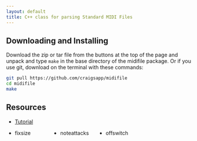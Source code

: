 ```yaml
---
layout: default
title: C++ class for parsing Standard MIDI Files
---
```


<h2> Downloading and Installing </h2>

Download the zip or tar file from the buttons at the top of the page
and unpack and type `make` in the base directory of the midifile 
package.  Or if you use git, download on the terminal with these commands:

``` bash
git pull https://github.com/craigsapp/midifile
cd midifile
make
```

<h2> Resources </h2>

<ul>
<li> <a href="tutorial">Tutorial</a> </li>
</ul>

<script>
document.addEventListener("DOMContentLoaded", function(event) {
   var tutorials = document.querySelectorAll("ul.tutorial-list > li");
   var i;
   for (i=0; i<tutorials.length; i++) {
      var target = tutorials[i].textContent.replace(/\s/g, '');
      var newcontent = "";
      newcontent += '<a href="tutorial/#' + target + '">';
      newcontent += target;
      newcontent += '</a>';
      tutorials[i].innerHTML = newcontent;
   }
});
</script>
<style>
ul.tutorial-list {
	-webkit-column-count: 4;
	-moz-column-count: 4;
	column-count: 4;
}
</style>
<ul class="tutorial-list">
<li> fixsize </li>
<li> noteattacks </li>
<li> offswitch </li>
<ul>

